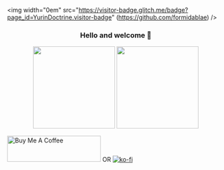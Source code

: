 <img width="0em" src="https://visitor-badge.glitch.me/badge?page_id=YurinDoctrine.visitor-badge"
(https://github.com/formidablae) />
<h3 align="center">
	Hello and welcome 👋
</h3>

<p align="center">
<img height="190" src="https://github-readme-stats.vercel.app/api?username=YurinDoctrine&show_icons=true&include_all_commits=true&theme=react&cache_seconds=3200&hide_border=true&layout=compact" />

<img height="190" src="https://github-readme-stats.vercel.app/api/top-langs/?username=YurinDoctrine&layout=compact&custom_title=Most used languages&langs_count=10&include_all_commits=true&hide_progress=true&hide_border=true&theme=dark&hide=">

<a href="https://www.buymeacoffee.com/yurindoctrine" target="_blank"><img src="https://cdn.buymeacoffee.com/buttons/v2/default-yellow.png" alt="Buy Me A Coffee" style="height: 60px !important;width: 217px !important;" ></a>
OR
[![ko-fi](https://ko-fi.com/img/githubbutton_sm.svg)](https://ko-fi.com/R5R0AGV29)
</p>
